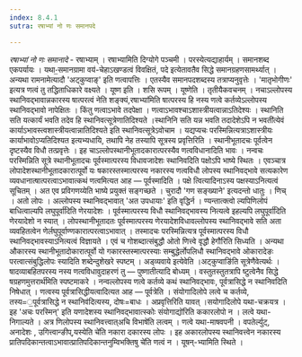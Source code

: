 ```yaml
---
index: 8.4.1
sutra: रषाभ्यां नो णः समानपदे

---
```

_रषाभ्यां नो णः समानादे_ - रषाभ्याम् । रषाभ्यामिति दिग्योगे पञ्चमी । परस्येत्यद्याहार्यम् । समानशब्द एकपर्यायः । यथा-॒समानग्रामा वय॑-चेहाऽखण्डत्वं विवक्षितं, पदे इत्येतावतैव सिद्धे समानग्रहणसामर्थ्यात् । अन्यथा रामनामेत्यादौ 'अट्कुप्वाङ्' इति णत्वापत्तिः । एतस्यैव समानपदशब्दस्य तत्राप्यनुवृत्तेः । 'मातृभोगीणः' इत्यत्र णत्वं तु तद्धिताधिकारे वक्ष्यते । यूष्ण इति । शसि रूपम् । यूष्णेति । तृतीयैकवचनम् । नचाऽल्लोपस्य स्थानिवद्भावान्नकारस्य षात्परत्वं नेति शङ्क्यं,रषाभ्या॑मिति षात्परस्य हि नस्य णत्वे कर्तव्येऽल्लोपस्य स्थानिवद्भावो नापेक्षितः । किंतु णत्वाऽभावे तदपेक्षा । णत्वाऽभावश्चाऽशास्त्रीयत्वान्नाऽतिदेश्यः । स्थानिति सति यत्कार्यं भवति तदेव हि स्थानिवत्सूत्रेणातिदिश्यते ।स्थानिनि सति यन्न भवति तदादेशेऽपि न भवती॑त्येवं कार्याऽभावस्त्वशास्त्रीयत्वान्नातिदिश्यते इति स्थानिवत्सूत्रेऽवोचाम । यद्यप्यचः परस्मिन्नित्यत्राऽशास्त्रीयः कार्याभावोऽप्यतिदिश्यत इत्यभ्यधायि, तथापि नेह तस्यापि सूत्रस्य प्रवृत्तिरिति । स्थानीभूतादचः पूर्वत्वेन दृष्टस्यैव विधौ तत्प्रवृत्तेः । इह चाऽल्लोपस्थानीभूतादकारात्परस्यैव णत्वविधानादिति भावः । नन्वचः परस्मिन्निति सूत्रे स्थानीभूतादचः पूर्वस्मात्परस्य विधावजादेशः स्थानिवदिति पक्षोऽपि भाष्ये स्थितः । एवञ्चात्र लोपादेशस्थानीभूतादकारात्पूर्वो यः षकारस्तस्मात्परस्य नकारस्य णत्वविधौ लोपस्य स्थानिवद्भावे सत्यकारेण व्यवधानात्षात्परत्वाऽभावात्कथं णत्वमित्यत आह — पूर्वस्मादिति । पक्षे त्वित्यादिनाऽस्य पक्षस्याऽनित्यत्वं सूचितम् । अत एव प्रविगणय्येति भाष्ये प्रयुक्तं सङ्गच्छते । चुरादौ 'गण सङ्ख्याने' इत्यदन्तो धातुः । णिच् । अतो लोपः । अल्लोपस्य स्थानिवद्भावात् 'अत उपधायाः' इति वृद्धिर्न । ण्यन्तात्क्त्वो ल्यपिणिलोपं बाधित्वाल्यपि लघुपूर्वा॑दिति णेरयादेशः । पूर्वस्मात्परस्य विधौ स्थानिवद्भावस्य नित्यत्वे इहल्यपि लघुपूर्वा॑दिति णेरयादेशो न स्यात् । लोपस्थानीभूतादतः पूर्वस्मात्परस्य णेरयादेशविधावल्लोपस्य स्थानिवद्भावे सति अता व्यवहितत्वेन णेर्लघुपूर्वाण्णकारात्परत्वाऽभावात् । तस्मादचः परस्मिन्नित्यत्र पूर्वस्मात्परस्य विधौ स्थानिवद्भावस्याऽनित्यत्वं विज्ञायते । एवं च गोशब्दात्संबुद्धौ ओतो णित्त्वे वृद्धौ हेगौ॑रिति सिध्यति । अन्यथा औकारस्य स्थानीभूतादोकारात्पूर्वो यो गकारस्तस्मात्परस्याः सम्बुद्धेर्लोपलिधौ स्थानिवद्भावे ओकारादेङः परत्वात्संबुद्धिलोपः स्यादिति शब्देन्दुशेखरे स्पष्टम् । अड्व्यवाये इत्येवेति ।अट्कुप्वाङि॑ति सूत्रेणैवेत्यर्थः । षादव्याबहितपरस्य नस्य णत्वविधावुदाहरणं तु — पुष्णातीत्यादि बोध्यम् । वस्तुतस्तुतत्रापि ष्टुत्वेनैव सिद्धे षग्रहणमुत्तरार्थ॑मिति स्पष्टमाकरे । नन्वल्लोपस्य णत्वे कर्तव्ये कथं स्थानिवद्भावः, पूर्वत्रासिद्धे न स्थानिवदिति निषेधात् । णत्वस्य पूर्वत्रासिद्धीयत्वादित्यत आह — पूर्वत्रेति । संयोगादिलोपे लत्वे च कर्तव्ये, तस्य=॒पूर्वत्रासिद्धे न स्थानिव॑दित्यस्य, दोषः=बाधः । अप्रवृत्तिरिति यावत् ।सयोगादिलोपे यथा-चक्रयत्र । इह 'अचः परस्मिन्' इति यणादेशस्य स्थानिवद्भावात्स्कोः संयोगाद्यो॑रिति ककारलोपो न । लत्वे यथा-निगाल्यते । अत्र णिलोपस्य स्थानिवत्त्वात्अचि विभाषे॑ति लत्वम् । णत्वे यथा-माषवपनी । वपतेर्ल्युट्, अनादेशः , उगित्त्वान्ङीप्,यस्येति चे॑ति नकारा दकारस्य लोपः । इह अकारलोपस्य स्थानिवत्त्वेन नकारस्य प्रातिपदिकान्तत्वाऽभावात्प्रातिपदिकान्तनुम्विभक्तिषु चे॑ति णत्वं न । यूषन्-भ्यामिति स्थिते ।